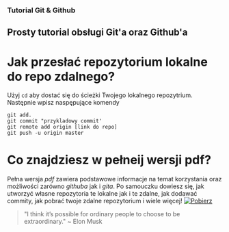 ### Tutorial Git & Github
## Prosty tutorial obsługi Git'a oraz Github'a
# Jak przesłać repozytorium lokalne do repo zdalnego?
Użyj `cd` aby dostać się do ścieżki Twojego lokalnego repozytrium.
Następnie wpisz naspępujące komendy
```
git add.
git commit "przykladowy commit'
git remote add origin [link do repo]
git push -u origin master
```
# Co znajdziesz w pełneij wersji pdf?
Pełna wersja *pdf* zawiera podstawowe informacje na temat korzystania oraz możliwości 
zarówno *githuba* jak i *gita*. Po samouczku dowiesz się, jak utworzyć własne repozytoria te lokalne
jak i te zdalne, jak dodawać commity, jak pobrać twoje zdalne repozytorium i wiele więcej!
[![Pobierz](https://img.shields.io/badge/Pobierz-Repozytorium-blue)](https://github.com/Alxay7/Tutorial_Github-Git/blob/master/tutorial.pdf)

> "I think it’s possible for ordinary people to choose to be extraordinary." ~ Elon Musk


